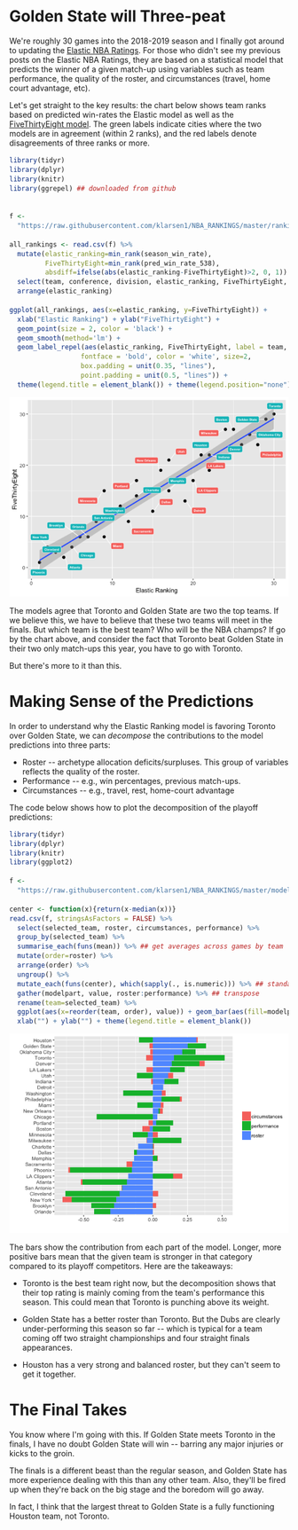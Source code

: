 Golden State will Three-peat
============================

We're roughly 30 games into the 2018-2019 season and I finally got around to updating the [Elastic NBA Ratings](https://github.com/klarsen1/NBA_RANKINGS). For those who didn't see my previous posts on the Elastic NBA Ratings, they are based on a statistical model that predicts the winner of a given match-up using variables such as team performance, the quality of the roster, and circumstances (travel, home court advantage, etc).

Let's get straight to the key results: the chart below shows team ranks based on predicted win-rates the Elastic model as well as the [FiveThirtyEight model](https://projects.fivethirtyeight.com/2019-nba-predictions/). The green labels indicate cities where the two models are in agreement (within 2 ranks), and the red labels denote disagreements of three ranks or more.

``` r
library(tidyr)
library(dplyr)
library(knitr)
library(ggrepel) ## downloaded from github

 
f <-
  "https://raw.githubusercontent.com/klarsen1/NBA_RANKINGS/master/rankings/rankings_2018-12-13.csv"
 
all_rankings <- read.csv(f) %>%
  mutate(elastic_ranking=min_rank(season_win_rate),
         FiveThirtyEight=min_rank(pred_win_rate_538),
         absdiff=ifelse(abs(elastic_ranking-FiveThirtyEight)>2, 0, 1)) %>%
  select(team, conference, division, elastic_ranking, FiveThirtyEight, absdiff) %>%
  arrange(elastic_ranking)
 
ggplot(all_rankings, aes(x=elastic_ranking, y=FiveThirtyEight)) +
  xlab("Elastic Ranking") + ylab("FiveThirtyEight") +
  geom_point(size = 2, color = 'black') +
  geom_smooth(method='lm') + 
  geom_label_repel(aes(elastic_ranking, FiveThirtyEight, label = team, fill=factor(absdiff)),
                  fontface = 'bold', color = 'white', size=2,
                  box.padding = unit(0.35, "lines"),
                  point.padding = unit(0.5, "lines")) + 
  theme(legend.title = element_blank()) + theme(legend.position="none")
```

![](early_predictions_2019_files/figure-markdown_github/unnamed-chunk-1-1.png)

The models agree that Toronto and Golden State are two the top teams. If we believe this, we have to believe that these two teams will meet in the finals. But which team is the best team? Who will be the NBA champs? If go by the chart above, and consider the fact that Toronto beat Golden State in their two only match-ups this year, you have to go with Toronto.

But there's more to it than this.

Making Sense of the Predictions
===============================

In order to understand why the Elastic Ranking model is favoring Toronto over Golden State, we can *decompose* the contributions to the model predictions into three parts:

-   Roster -- archetype allocation deficits/surpluses. This group of variables reflects the quality of the roster.
-   Performance -- e.g., win percentages, previous match-ups.
-   Circumstances -- e.g., travel, rest, home-court advantage

The code below shows how to plot the decomposition of the playoff predictions:

``` r
library(tidyr)
library(dplyr)
library(knitr)
library(ggplot2)

f <-
  "https://raw.githubusercontent.com/klarsen1/NBA_RANKINGS/master/modeldetails/score_decomp_2018-12-13.csv"
 
center <- function(x){return(x-median(x))}
read.csv(f, stringsAsFactors = FALSE) %>%
  select(selected_team, roster, circumstances, performance) %>%
  group_by(selected_team) %>%
  summarise_each(funs(mean)) %>% ## get averages across games by team
  mutate(order=roster) %>%
  arrange(order) %>%
  ungroup() %>%
  mutate_each(funs(center), which(sapply(., is.numeric))) %>% ## standardize across teams
  gather(modelpart, value, roster:performance) %>% ## transpose
  rename(team=selected_team) %>%
  ggplot(aes(x=reorder(team, order), value)) + geom_bar(aes(fill=modelpart), stat="identity") + coord_flip() +
  xlab("") + ylab("") + theme(legend.title = element_blank())
```

![](early_predictions_2019_files/figure-markdown_github/unnamed-chunk-2-1.png)

The bars show the contribution from each part of the model. Longer, more positive bars mean that the given team is stronger in that category compared to its playoff competitors. Here are the takeaways:

-   Toronto is the best team right now, but the decomposition shows that their top rating is mainly coming from the team's performance this season. This could mean that Toronto is punching above its weight.

-   Golden State has a better roster than Toronto. But the Dubs are clearly under-performing this season so far -- which is typical for a team coming off two straight championships and four straight finals appearances.

-   Houston has a very strong and balanced roster, but they can't seem to get it together.

The Final Takes
===============

You know where I'm going with this. If Golden State meets Toronto in the finals, I have no doubt Golden State will win -- barring any major injuries or kicks to the groin.

The finals is a different beast than the regular season, and Golden State has more experience dealing with this than any other team. Also, they'll be fired up when they're back on the big stage and the boredom will go away.

In fact, I think that the largest threat to Golden State is a fully functioning Houston team, not Toronto.
